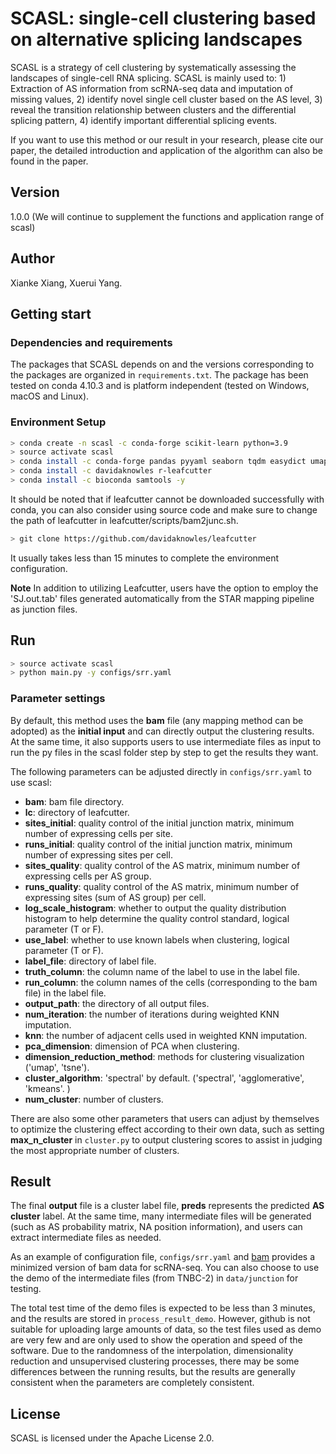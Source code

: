 # SCASL: single-cell clustering based on alternative splicing landscapes #
SCASL is a strategy of cell clustering by systematically assessing the landscapes of single-cell RNA splicing. SCASL is mainly used to: 1) Extraction of AS information from scRNA-seq data and imputation of missing values, 2) identify novel single cell cluster based on the AS level, 3) reveal the transition relationship between clusters and the differential splicing pattern, 4) identify important differential splicing events.

If you want to use this method or our result in your research, please cite our paper, the detailed introduction and application of the algorithm can also be found in the paper.

## Version
1.0.0 (We will continue to supplement the functions and application range of scasl)

## Author
Xianke Xiang, Xuerui Yang.

## Getting start ##

### Dependencies and requirements
The packages that SCASL depends on and the versions corresponding to the packages are organized in `requirements.txt`. The package has been tested on conda 4.10.3 and is platform independent (tested on Windows, macOS and Linux). 

### Environment Setup
```bash
> conda create -n scasl -c conda-forge scikit-learn python=3.9
> source activate scasl
> conda install -c conda-forge pandas pyyaml seaborn tqdm easydict umap-learn
> conda install -c davidaknowles r-leafcutter
> conda install -c bioconda samtools -y
```

It should be noted that if leafcutter cannot be downloaded successfully with conda, you can also consider using source code and make sure to change the path of leafcutter in leafcutter/scripts/bam2junc.sh.
```bash
> git clone https://github.com/davidaknowles/leafcutter
```
It usually takes less than 15 minutes to complete the environment configuration. 

**Note** 
In addition to utilizing Leafcutter, users have the option to employ the 'SJ.out.tab' files generated automatically from the STAR mapping pipeline as junction files.

## Run
```bash
> source activate scasl
> python main.py -y configs/srr.yaml
```

### Parameter settings
By default, this method uses the **bam** file (any mapping method can be adopted) as the **initial input** and can directly output the clustering results. At the same time, it also supports users to use intermediate files as input to run the py files in the scasl folder step by step to get the results they want. 

The following parameters can be adjusted directly in `configs/srr.yaml` to use scasl:

- **bam**: bam file directory.
- **lc**: directory of leafcutter.
- **sites_initial**: quality control of the initial junction matrix, minimum number of expressing cells per site.
- **runs_initial**: quality control of the initial junction matrix, minimum number of expressing sites per cell.
- **sites_quality**: quality control of the AS matrix, minimum number of expressing cells per AS group.
- **runs_quality**: quality control of the AS matrix, minimum number of expressing sites (sum of AS group) per cell.
- **log_scale_histogram**: whether to output the quality distribution histogram to help determine the quality control standard, logical parameter (T or F).
- **use_label**: whether to use known labels when clustering, logical parameter (T or F).
- **label_file**: directory of label file.
- **truth_column**: the column name of the label to use in the label file.
- **run_column**: the column names of the cells (corresponding to the bam file) in the label file.
- **output_path**: the directory of all output files.
- **num_iteration**: the number of iterations during weighted KNN imputation.
- **knn**: the number of adjacent cells used in weighted KNN imputation.
- **pca_dimension**: dimension of PCA when clustering.
- **dimension_reduction_method**: methods for clustering visualization ('umap', 'tsne').
- **cluster_algorithm**: 'spectral' by default. ('spectral', 'agglomerative', 'kmeans'. )
- **num_cluster**: number of clusters.

There are also some other parameters that users can adjust by themselves to optimize the clustering effect according to their own data, such as setting **max_n_cluster** in `cluster.py` to output clustering scores to assist in judging the most appropriate number of clusters.

## Result
The final **output** file is a cluster label file, **preds** represents the predicted **AS cluster** label. At the same time, many intermediate files will be generated (such as AS probability matrix, NA position information), and users can extract intermediate files as needed.

As an example of configuration file, `configs/srr.yaml` and [bam](https://drive.google.com/drive/folders/1sFBoileBgYH46QiW6mohR82fr4DUhzGJ?usp=sharing) provides a minimized version of bam data for scRNA-seq. You can also choose to use the demo of the intermediate files (from TNBC-2) in `data/junction` for testing.

The total test time of the demo files is expected to be less than 3 minutes, and the results are stored in `process_result_demo`. However, github is not suitable for uploading large amounts of data, so the test files used as demo are very few and are only used to show the operation and speed of the software. Due to the randomness of the interpolation, dimensionality reduction and unsupervised clustering processes, there may be some differences between the running results, but the results are generally consistent when the parameters are completely consistent.

## License
SCASL is licensed under the Apache License 2.0.
